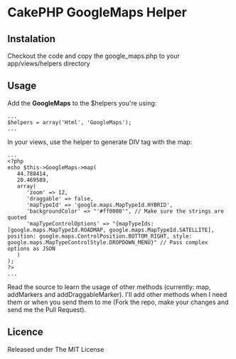 # CakePHP GoogleMaps Helper

## Instalation

Checkout the code and copy the google_maps.php to your app/views/helpers directory

## Usage

Add the **GoogleMaps** to the $helpers you're using:

    ...
    $helpers = array('Html', 'GoogleMaps');
    ...

In your views, use the helper to generate DIV tag with the map:

    ...
    <?php
    echo $this->GoogleMaps->map(
       44.788414,
       20.469589,
       array(
          'zoom' => 12,
          'draggable' => false,
          'mapTypeId' => 'google.maps.MapTypeId.HYBRID',
          'backgroundColor' => "'#ff0000'", // Make sure the strings are quoted
          'mapTypeControlOptions' => "{mapTypeIds: [google.maps.MapTypeId.ROADMAP, google.maps.MapTypeId.SATELLITE], position: google.maps.ControlPosition.BOTTOM_RIGHT, style: google.maps.MapTypeControlStyle.DROPDOWN_MENU}" // Pass complex options as JSON
       )
    );
	?>
    ...

Read the source to learn the usage of other methods (currently: map, addMarkers and addDraggableMarker). I'll add other methods when I need them or when you send them to me (Fork the repo, make your changes and send me the Pull Request).

## Licence

Released under The MIT License

